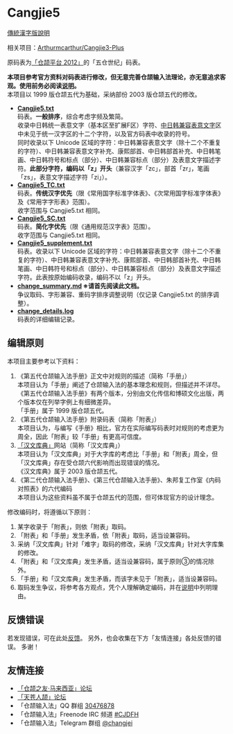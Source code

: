 # Cangjie5

[傳統漢字版說明](https://github.com/Jackchows/Cangjie5/blob/master/README.md)

相关项目：[Arthurmcarthur/Cangjie3-Plus](https://github.com/Arthurmcarthur/Cangjie3-Plus)

原码表为[「仓颉平台 2012」](http://www.chinesecj.com/forum/viewthread.php?tid=2596)的「五仓世纪」码表。

**本项目参考官方资料对码表进行修改，但无意完善仓颉输入法理论，亦无意追求客观。使用前务必阅读[说明](https://github.com/Jackchows/Cangjie5/blob/master/change_summary.md#%E4%B8%BB%E8%A6%81%E6%94%B9%E7%A2%BC%E8%AA%AA%E6%98%8E%E5%8F%8A%E7%88%AD%E8%AD%B0%E5%8F%96%E7%A2%BC)。**<br />
本项目以 1999 版仓颉五代为基础，采纳部份 2003 版仓颉五代的修改。<br />

- **[Cangjie5.txt](https://github.com/Jackchows/Cangjie5/blob/master/Cangjie5.txt)**<br />
码表。**一般排序**，综合考虑字频及繁简。<br />
收录中日韩统一表意文字（基本区至扩展F区）字符、[中日韩兼容表意文字](https://zh.wikipedia.org/wiki/%E4%B8%AD%E6%97%A5%E9%9F%93%E7%9B%B8%E5%AE%B9%E8%A1%A8%E6%84%8F%E6%96%87%E5%AD%97)区中未见于统一汉字区的十二个字符，以及官方码表中收录的符号。<br />
同时收录以下 Unicode 区域的字符：中日韩兼容表意文字（除十二个不重复的字符）、中日韩兼容表意文字补充、康熙部首、中日韩部首补充、中日韩笔画、中日韩符号和标点（部分）、中日韩兼容标点（部分）及表意文字描述字符。**此部分字符，编码以「z」开头**（兼容汉字「zc」，部首「zr」，笔画「zs」，表意文字描述字符「zi」）。<br />
- **[Cangjie5_TC.txt](https://github.com/Jackchows/Cangjie5/blob/master/Cangjie5_TC.txt)**<br />
码表。**传统汉字优先**（限《常用国字标准字体表》、《次常用国字标准字体表》及《常用字字形表》范围）。<br />
收字范围与 Cangjie5.txt 相同。
- **[Cangjie5_SC.txt](https://github.com/Jackchows/Cangjie5/blob/master/Cangjie5_SC.txt)**<br />
码表。**简化字优先**（限《通用规范汉字表》范围）。<br />
收字范围与 Cangjie5.txt 相同。
- **[Cangjie5_supplement.txt](https://github.com/Jackchows/Cangjie5/blob/master/Cangjie5_supplement.txt)**<br />
码表。收录以下 Unicode 区域的字符：中日韩兼容表意文字（除十二个不重复的字符）、中日韩兼容表意文字补充、康熙部首、中日韩部首补充、中日韩笔画、中日韩符号和标点（部分）、中日韩兼容标点（部分）及表意文字描述字符。此表按原始编码收录，编码不以「z」开头。<br />
- **[change_summary.md](https://github.com/Jackchows/Cangjie5/blob/master/change_summary.md)    ※请首先阅读此文档。**<br />
争议取码、字形兼容、重码字排序调整说明（仅记录 Cangjie5.txt 的排序调整）。
- **[change_details.log](https://github.com/Jackchows/Cangjie5/blob/master/change_details.log)**<br />
码表的详细编辑记录。

## 编辑原则

本项目主要参考以下资料：<br />
1. 《第五代仓颉输入法手册》正文中对规则的描述（简称「手册」）<br />
本项目认为「手册」阐述了仓颉输入法的基本理念和规则，但描述并不详尽。<br />
《第五代仓颉输入法手册》有两个版本，分别由文化传信和博硕文化出版，两个版本仅在列举字例上有细微差异。<br />
「手册」属于 1999 版仓颉五代。<br />
2. 《第五代仓颉输入法手册》附录码表（简称「附表」）<br />
本项目认为，与编写《手册》相比，官方在实际编写码表时对规则的考虑更为周全，因此「附表」较「手册」有更高可信度。<br />
3. [「汉文库典」](http://hanculture.com/dic/index.php)网站（简称「汉文库典」）<br />
本项目认为「汉文库典」对于大字库的考虑比「手册」和「附表」周全，但「汉文库典」存在受仓颉六代影响而出现错误的情况。<br />
《汉文库典》属于 2003 版仓颉五代。<br />
4. 《第二代仓颉输入法手册》、《第三代仓颉输入法手册》、朱邦复工作室《内码对照表》的六代编码<br />
本项目认为这些资料虽不属于仓颉五代的范围，但可体现官方的设计理念。<br />

修改编码时，将遵循以下原则：<br />
1. 某字收录于「附表」，则依「附表」取码。<br />
2. 「附表」和「手册」发生矛盾，依「附表」取码，适当设兼容码。<br />
3. 采纳「汉文库典」针对「难字」取码的修改，采纳「汉文库典」针对大字库集的修改。<br />
4. 「附表」和「汉文库典」发生矛盾，适当设兼容码，属于原则③的情况除外。<br />
5. 「手册」和「汉文库典」发生矛盾，而该字未见于「附表」，适当设兼容码。<br />
6. 取码发生争议，将参考各方观点，凭个人理解确定编码，并在[说明](https://github.com/Jackchows/Cangjie5/blob/master/change_summary.md#%E4%B8%BB%E8%A6%81%E6%94%B9%E7%A2%BC%E8%AA%AA%E6%98%8E%E5%8F%8A%E7%88%AD%E8%AD%B0%E5%8F%96%E7%A2%BC)中列明理由。<br />

## 反馈错误

若发现错误，可在此处[反馈](https://github.com/Jackchows/Cangjie5/issues/new)。
另外，也会收集在下方「友情连接」各处反馈的错误。
多谢！

## 友情连接
- [「仓颉之友·马来西亚」论坛](http://www.chinesecj.com/forum/forum.php)
- [「天苍人颉」论坛](http://ejsoon.win/phpbb/)
- 「仓颉输入法」QQ 群组 [30476878](https://jq.qq.com/?_wv=1027&k=5W3qETZ)
- 「仓颉输入法」Freenode IRC 频道 [#CJDFH](https://webchat.freenode.net/?channels=%23CJDFH)
- 「仓颉输入法」Telegram 群组 [@changjei](https://t.me/changjei)